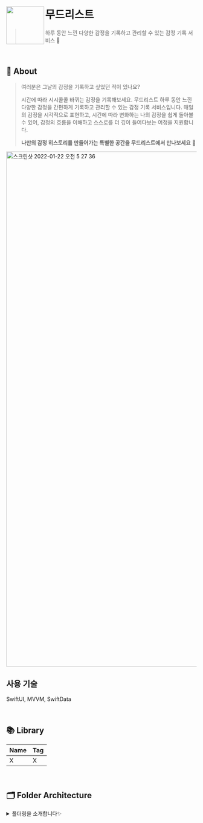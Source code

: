 # 무드리스트<img src="https://github.com/user-attachments/assets/ada22e02-6b22-43c1-8fcf-fcb4051f0aec" align=left width=100>

> 하루 동안 느낀 다양한 감정을 기록하고 관리할 수 있는 감정 기록 서비스 🥰

<br />

## 💭 About

> 여러분은 그날의 감정을 기록하고 싶었던 적이 있나요?
>
> 시간에 따라 시시콜콜 바뀌는 감정을 기록해보세요.
>무드리스트 하루 동안 느낀 다양한 감정을 간편하게 기록하고 관리할 수 있는 감정 기록 서비스입니다. 
>매일의 감정을 시각적으로 표현하고, 시간에 따라 변화하는 나의 감정을 쉽게 돌아볼 수 있어, 감정의 흐름을 이해하고 스스로를 더 깊이 들여다보는 여정을 지원합니다.
> 
>**나만의 감정 히스토리를 만들어가는 특별한 공간을 무드리스트에서 만나보세요** 🙂

<img width="1363" alt="스크린샷 2022-01-22 오전 5 27 36" src="https://github.com/user-attachments/assets/585f605a-8a1e-4224-8e8a-f8f5e1781735">

<br />

## 사용 기술
SwiftUI, MVVM, SwiftData

<br />

## 📚 Library

| Name | Tag |
| --- | --- |
| X | X  |

<br />

## 🗂 Folder Architecture

<details markdown="1">
<summary>폴더링을 소개합니다✨</summary>

- 🗂 App
    - MoodListApp.swift
    - ContentView.swift
- 🗂 Model
    - MoodModel.swift
    - MoodEntry.swift
    - ImageResource.swift
- 🗂 ViewModel
    - MoodViewModel.swift
- 🗂 View
    - MainView.swift
    - MoodView.swift
    - NoteView.swift
    - IconView.swift
- 🗂 Component
    - MoodEntryList.swift
    - MoodEntryRow.swift
    - MonthPicker.swift
    - MoodActionButton.swift
- 🗂 Common
    - AppLocalized.swift
- 🗂 Utilities
    - HapticFeedbackManager.swift
    - TransparentBlur.swift

</details>

<br />
